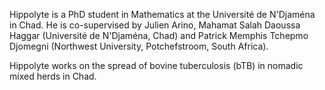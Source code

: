 Hippolyte is a PhD student in Mathematics at the Université de N'Djaména in Chad. He is co-supervised by Julien Arino, Mahamat Salah Daoussa Haggar (Université de N'Djaména, Chad) and Patrick Memphis Tchepmo Djomegni (Northwest University, Potchefstroom, South Africa).

Hippolyte works on the spread of bovine tuberculosis (bTB) in nomadic mixed herds in Chad.
